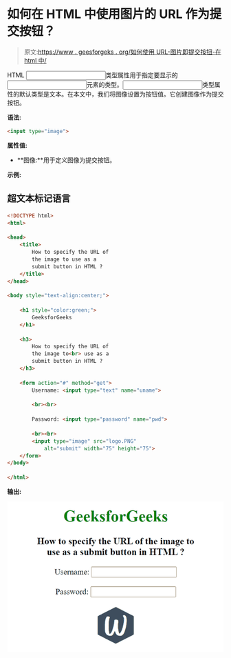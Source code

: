 # 如何在 HTML 中使用图片的 URL 作为提交按钮？

> 原文:[https://www . geesforgeks . org/如何使用 URL-图片即提交按钮-在 html 中/](https://www.geeksforgeeks.org/how-to-use-url-of-the-image-as-a-submit-button-in-html/)

HTML <input>类型属性用于指定要显示的<input>元素的类型。<input>类型属性的默认类型是文本。在本文中，我们将图像设置为按钮值。它创建图像作为提交按钮。

**语法:**

```html
<input type="image">
```

**属性值:**

*   **图像:**用于定义图像为提交按钮。

**示例:**

## 超文本标记语言

```html
<!DOCTYPE html>
<html>

<head>
    <title>
        How to specify the URL of
        the image to use as a
        submit button in HTML ?
    </title>
</head>

<body style="text-align:center;">

    <h1 style="color:green;">
        GeeksforGeeks
    </h1>

    <h3>
        How to specify the URL of
        the image to<br> use as a
        submit button in HTML ?
    </h3>

    <form action="#" method="get">
        Username: <input type="text" name="uname">

        <br><br>

        Password: <input type="password" name="pwd">

        <br><br>
        <input type="image" src="logo.PNG" 
            alt="submit" width="75" height="75">
    </form>
</body>

</html>
```

**输出:**

![](img/29997200fc1cd12982b10294ea3a4d41.png)